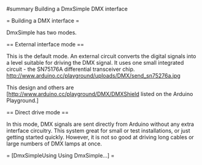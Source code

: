 #summary Building a DmxSimple DMX interface

= Building a DMX interface =

DmxSimple has two modes.

== External interface mode ==

This is the default mode. An external circuit converts the digital signals into a level suitable for driving the DMX signal. It uses one small integrated circuit - the SN75176A differential transceiver chip.
http://www.arduino.cc/playground/uploads/DMX/send_sn75276a.jpg

This design and others are [http://www.arduino.cc/playground/DMX/DMXShield listed on the Arduino Playground.]

== Direct drive mode ==

In this mode, DMX signals are sent directly from Arduino without any extra interface circuitry. This system great for small or test installations, or just getting started quickly. However, it is not so good at driving long cables or large numbers of DMX lamps at once.

= [DmxSimpleUsing Using DmxSimple...] =